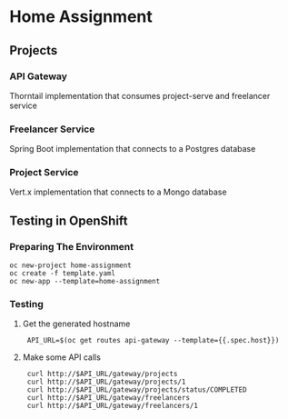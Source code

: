 # Home Assignment

## Projects

### API Gateway
Thorntail implementation that consumes project-serve and freelancer service

### Freelancer Service
Spring Boot implementation that connects to a Postgres database

### Project Service
Vert.x implementation that connects to a Mongo database

## Testing in OpenShift

### Preparing The Environment

    oc new-project home-assignment
    oc create -f template.yaml
    oc new-app --template=home-assignment

### Testing

1. Get the generated hostname

        API_URL=$(oc get routes api-gateway --template={{.spec.host}})

2. Make some API calls

        curl http://$API_URL/gateway/projects
        curl http://$API_URL/gateway/projects/1
        curl http://$API_URL/gateway/projects/status/COMPLETED
        curl http://$API_URL/gateway/freelancers
        curl http://$API_URL/gateway/freelancers/1    
